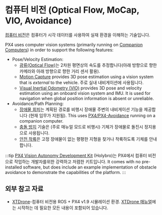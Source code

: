 # 컴퓨터 비전 (Optical Flow, MoCap, VIO, Avoidance)

[컴퓨터 비전](https://en.wikipedia.org/wiki/Computer_vision)은 컴퓨터가 시각 데이터를 사용하여 실재 환경을 이해하는 기술입니다.

PX4 uses computer vision systems (primarily running on [Companion Computers](../companion_computer/index.md)) in order to support the following features:

- Pose/Velocity Estimation:
  - [광류(Optical Flow)](../sensor/optical_flow.md)는 2차원 평면상의 속도를 추정합니다(아래 방향으로 향한 카메라와 아래 방향으로 향한 거리 센서 활용).
  - [Motion Capture](../computer_vision/motion_capture.md) provides 3D pose estimation using a vision system that is _external_ to the vehicle. 주로 실내 내비게이션에 사용됩니다.
  - [Visual Inertial Odometry (VIO)](../computer_vision/visual_inertial_odometry.md) provides 3D pose and velocity estimation using an onboard vision system and IMU. It is used for navigation when global position information is absent or unreliable.
- Avoidance/Path Planning:
  - [장애물 회피](../computer_vision/obstacle_avoidance.md)는 계획된 경로를 비행시 장애물 주변의 내비게이션 기능을 제공합니다 (현재 임무가 지원됨). This uses [PX4/PX4-Avoidance](https://github.com/PX4/PX4-Avoidance) running on a companion computer.
  - [충돌 방지](../computer_vision/collision_prevention.md) 기술은 (주로 매뉴얼 모드로 비행시) 기체가 장애물로 돌진시 정지용으로 사용됩니다.
  - [안전 착륙](../computer_vision/safe_landing.md)은 고정 장애물이 없는 평평한 지형을 찾거나 착륙하도록 기체를 안내합니다.

:::tip
[PX4 Vision Autonomy Development Kit](../complete_vehicles/px4_vision_kit.md) (Holybro)는 PX4에서 컴퓨터 비전으로 작업하는 개발자를위한 강력하고 저렴한 키트입니다. It comes with no pre-installed software, but does include an example implementation of obstacle avoidance to demonstrate the capabilities of the platform.
:::

## 외부 참고 자료

- [XTDrone](https://github.com/robin-shaun/XTDrone/blob/master/README.en.md)-컴퓨터 비전용 ROS + PX4 v1.9 시뮬레이션 환경. [XTDrone 매뉴얼](https://www.yuque.com/xtdrone/manual_en)에는 시작하는 데 필요한 모든 내용이 포함되어 있습니다.
